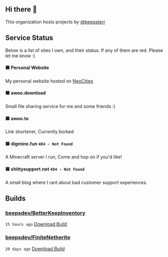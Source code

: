 ## Hi there 👋

This organization hosts projects by [@beepsterr](https://github.com/BeepSterr)
## Service Status
Below is a list of sites I own, and their status. 
If any of them are red. Please let me know :)


#### 🟩 Personal Website

My personal website hosted on [NeoCities](https://neocities.org/)
#### 🟩 awoo.download

Small file sharing service for me and some friends :)
#### 🟩 awoo.to

Link shortener, Currently borked
#### 🟨 digmine.fun `404 - Not Found`

A Minecraft server I run, Come and hop on if you'd like!
#### 🟨 shittysupport.net `404 - Not Found`

A small blog where I rant about bad customer support experiences.

## Builds
### [beepsdev/BetterKeepInventory](https://github.com/beepsdev/BetterKeepInventory)

`15 hours ago` [Download Build](https://github.com/beepsdev/BetterKeepInventory/suites/6617097170/artifacts/249132611)
### [beepsdev/FiniteNetherite](https://github.com/beepsdev/FiniteNetherite)

`20 days ago` [Download Build](https://github.com/beepsdev/FiniteNetherite/suites/6362450050/artifacts/229833502)

